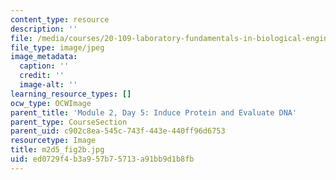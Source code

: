 ```yaml
---
content_type: resource
description: ''
file: /media/courses/20-109-laboratory-fundamentals-in-biological-engineering-spring-2010/ed0729f4b3a957b75713a91bb9d1b8fb_m2d5_fig2b.jpg
file_type: image/jpeg
image_metadata:
  caption: ''
  credit: ''
  image-alt: ''
learning_resource_types: []
ocw_type: OCWImage
parent_title: 'Module 2, Day 5: Induce Protein and Evaluate DNA'
parent_type: CourseSection
parent_uid: c902c8ea-545c-743f-443e-440ff96d6753
resourcetype: Image
title: m2d5_fig2b.jpg
uid: ed0729f4-b3a9-57b7-5713-a91bb9d1b8fb
---
```

